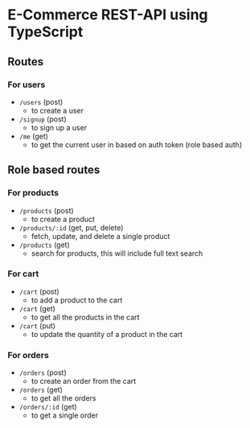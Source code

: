 # E-Commerce REST-API using TypeScript

## Routes

### For users
- `/users` (post)
    - to create a user
- `/signup` (post)
    - to sign up a user
- `/me` (get)
    - to get the current user in based on auth token (role based auth)

## Role based routes

### For products
- `/products` (post)
    - to create a product
- `/products/:id` (get, put, delete)
    - fetch, update, and delete a single product
- `/products` (get)
    - search for products, this will include full text search

### For cart
- `/cart` (post)
    - to add a product to the cart
- `/cart` (get)
    - to get all the products in the cart
- `/cart` (put)
    - to update the quantity of a product in the cart

### For orders
- `/orders` (post)
    - to create an order from the cart
- `/orders` (get)
    - to get all the orders
- `/orders/:id` (get)
    - to get a single order